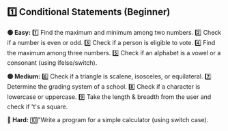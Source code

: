  
## **1️⃣ Conditional Statements** (Beginner)
**🟢 Easy:**
1️⃣ Find the maximum and minimum among two numbers.
2️⃣ Check if a number is even or odd.
3️⃣ Check if a person is eligible to vote.
4️⃣ Find the maximum among three numbers.
5️⃣ Check if an alphabet is a vowel or a consonant (using ifelse/switch).
 
**🟡 Medium:**
6️⃣ Check if a triangle is scalene, isosceles, or equilateral.
7️⃣ Determine the grading system of a school.
8️⃣ Check if a character is lowercase or uppercase.
9️⃣ Take the length & breadth from the user and check if 't's a square.
 
**🔴 Hard:**
🔟"Write a program for a simple calculator (using switch case).
 
  







 